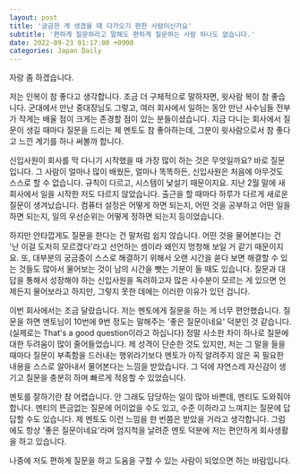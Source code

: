 ```yaml
---
layout: post
title: '궁금한 게 생겼을 때 다가오기 편한 사람이신가요'
subtitle: '편하게 질문하라고 말해도 편하게 질문하는 사람 하나도 없습니다.'
date: 2022-09-23 01:17:00 +0900
categories: Japan Daily
---
```


자랑 좀 하겠습니다.

저는 인복이 참 좋다고 생각합니다. 조금 더 구체적으로 말하자면, 윗사람 복이 참 좋습니다. 군대에서 만난 중대장님도 그렇고, 여러 회사에서 일하는 동안 만난 사수님들 전부가 작게는 배울 점이 크게는 존경할 점이 있는 분들이셨습니다. 지금 다니는 회사에서 질문이 생길 때마다 질문을 드리는 제 멘토도 참 좋아하는데, 그분이 윗사람으로서 참 좋다고 느낀 계기를 하나 써볼까 합니다.

신입사원이 회사를 막 다니기 시작했을 때 가장 많이 하는 것은 무엇일까요? 바로 질문입니다. 그 사람이 얼마나 많이 배웠든, 얼마나 똑똑하든, 신입사원은 처음에 아무것도 스스로 할 수 없습니다. 규칙이 다르고, 시스템이 낯설기 때문이지요. 지난 2월 말에 새 회사에서 일을 시작한 저도 다르지 않았습니다. 출근을 할 때마다 하루가 다르게 새로운 질문이 생겨났습니다. 컴퓨터 설정은 어떻게 하면 되는지, 어떤 것을 공부하고 어떤 일을 하면 되는지, 일의 우선순위는 어떻게 정하면 되는지 등이었습니다.

하지만 안타깝게도 질문을 한다는 건 말처럼 쉽지 않습니다. 어떤 것을 물어본다는 건 '난 이걸 도저히 모르겠다'라고 선언하는 셈이라 왜인지 멍청해 보일 거 같기 때문이지요. 또, 대부분의 궁금증이 스스로 해결하기 위해서 오랜 시간을 쏟다 보면 해결할 수 있는 것들도 많아서 물어보는 것이 남의 시간을 뺏는 기분이 들 때도 있습니다. 질문과 대답을 통해서 성장해야 하는 신입사원을 독려하고자 많은 사수분이 모르는 게 있으면 언제든지 물어보라고 하지만, 그렇지 못한 데에는 이러한 이유가 있던 겁니다.

이번 회사에서는 조금 달랐습니다. 저는 멘토에게 질문을 하는 게 너무 편안했습니다. 질문을 하면 멘토님이 10번에 9번 정도는 말해주는 '좋은 질문이네요' 덕분인 것 같습니다. (실제로는 That's a good question이라고 하십니다) 정말 사소한 차이 하나로 질문에 대한 두려움이 많이 줄어들었습니다. 제 성격이 단순한 것도 있지만, 저는 그 말을 들을 때마다 질문이 부족함을 드러내는 행위라기보다 멘토가 아직 알려주지 않은 꼭 필요한 내용을 스스로 알아내서 물어본다는 느낌을 받았습니다. 그 덕에 자연스레 자신감이 생기고 질문을 충분히 하며 빠르게 적응할 수 있었습니다.

멘토를 잘하기란 참 어렵습니다. 안 그래도 담당하는 일이 많아 바쁜데, 멘티도 도와줘야 합니다. 멘티의 뜬금없는 질문에 어이없을 수도 있고, 수준 이하라고 느껴지는 질문에 답답할 수도 있습니다. 제 멘토도 이런 느낌을 한 번쯤은 받았을 거라고 생각합니다. 그럼에도 항상 '좋은 질문이네요'라며 엄지척을 날려준 멘토 덕분에 저는 편안하게 회사생활을 하고 있습니다.

나중에 저도 편하게 질문을 하고 도움을 구할 수 있는 사람이 되었으면 하는 바람입니다.
